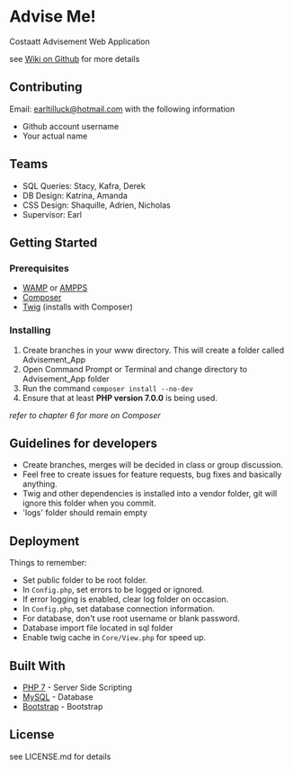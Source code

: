 # Advise Me! 

Costaatt Advisement Web Application

see [Wiki on Github](https://github.com/EarlTilluck/Advisement_App/wiki) for more details

## Contributing
Email: earltilluck@hotmail.com with the following information 
* Github account username 
* Your actual name 


## Teams

* SQL Queries: Stacy, Kafra, Derek
* DB Design: Katrina, Amanda
* CSS Design: Shaquille, Adrien, Nicholas
* Supervisor: Earl
 
 
## Getting Started

### Prerequisites

* [WAMP](http://www.wampserver.com/en/) or [AMPPS](https://www.ampps.com/)
* [Composer](https://getcomposer.org/)
* [Twig](https://twig.symfony.com/) (installs with Composer)

### Installing

1. Create branches in your www directory. This will create a folder called Advisement_App
2. Open Command Prompt or Terminal and change directory to Advisement_App folder
3. Run the command ```composer install --no-dev ```
4. Ensure that at least **PHP version 7.0.0** is being used.  

*refer to chapter 6 for more on Composer*

## Guidelines for developers

* Create branches, merges will be decided in class or group discussion.
* Feel free to create issues for feature requests, bug fixes and basically anything.
* Twig and other dependencies is installed into a vendor folder, git will ignore this folder when you commit.
* 'logs' folder should remain empty

## Deployment
Things to remember:

* Set public folder to be root folder.
* In ```Config.php```, set errors to be logged or ignored.
* If error logging is enabled, clear log folder on occasion.
* In ```Config.php```, set database connection information. 
* For database, don't use root username or blank password.
* Database import file located in sql folder
* Enable twig cache in ```Core/View.php``` for speed up.


## Built With

* [PHP 7](http://php.net/) - Server Side Scripting
* [MySQL](https://www.mysql.com/) - Database
* [Bootstrap](https://getbootstrap.com/) - Bootstrap

## License
see LICENSE.md for details
